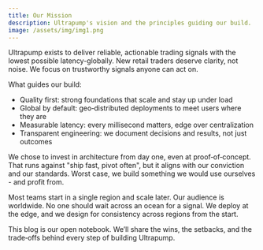 ```yaml
---
title: Our Mission
description: Ultrapump's vision and the principles guiding our build.
image: /assets/img/img1.png
---
```


Ultrapump exists to deliver reliable, actionable trading signals with the lowest possible latency-globally. New retail traders deserve clarity, not noise. We focus on trustworthy signals anyone can act on.

What guides our build:

- Quality first: strong foundations that scale and stay up under load
- Global by default: geo‑distributed deployments to meet users where they are
- Measurable latency: every millisecond matters, edge over centralization
- Transparent engineering: we document decisions and results, not just outcomes

We chose to invest in architecture from day one, even at proof‑of‑concept. That runs against "ship fast, pivot often", but it aligns with our conviction and our standards. Worst case, we build something we would use ourselves - and profit from.

Most teams start in a single region and scale later. Our audience is worldwide. No one should wait across an ocean for a signal. We deploy at the edge, and we design for consistency across regions from the start.

This blog is our open notebook. We’ll share the wins, the setbacks, and the trade‑offs behind every step of building Ultrapump.